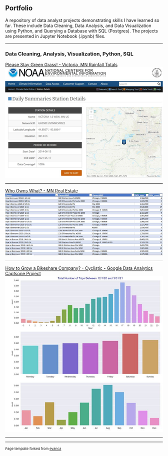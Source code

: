 ## Portfolio
A repository of data analyst projects demonstrating skills I have learned so far. These include Data Cleaning, Data Analysis, and Data Visualization using Python, and Querying a Database with SQL (Postgres). The projects are presented in Jupyter Notebook (.ipynb) files.

---

### Data Cleaning, Analysis, Visualization, Python, SQL

[Please Stay Green Grass! - Victoria, MN Rainfall Totals](https://github.com/jsamstad/VictoriaMNRainfall)
<img src="images/noaa.jpg?raw=true"/>

---
[Who Owns What? - MN Real Estate](https://github.com/jsamstad/TCRealEstate)
<img src="images/mnrealestate.jpg?raw=true"/>

---
[How to Grow a Bikeshare Company? - Cyclistic - Google Data Analytics Captsone Project](https://github.com/jsamstad/Google-Case-Study)
<img src="images/bikeshare.jpg?raw=true"/>

---



---
<p style="font-size:11px">Page template forked from <a href="https://github.com/evanca/quick-portfolio">evanca</a></p>
<!-- Remove above link if you don't want to attibute -->
